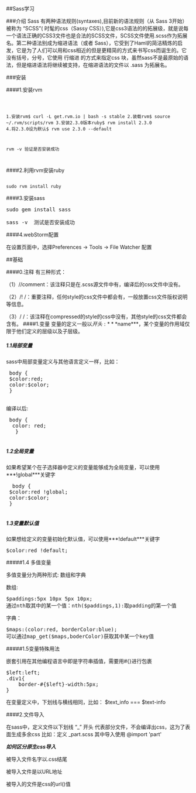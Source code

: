 ##Sass学习

###介绍
Sass 有两种语法规则(syntaxes),目前新的语法规则（从 Sass 3开始）被称为 “SCSS”( 时髦的css（Sassy CSS）),它是css3语法的的拓展级，就是说每一个语法正确的CSS3文件也是合法的SCSS文件，SCSS文件使用.scss作为拓展名。第二种语法别成为缩进语法（或者 Sass），它受到了Haml的简洁精炼的启发，它是为了人们可以用和css相近的但是更精简的方式来书写css而诞生的。它没有括号，分号，它使用 行缩进 的方式来指定css 块，虽然sass不是最原始的语法，但是缩进语法将继续被支持，在缩进语法的文件以 .sass 为拓展名。

###安装

####1.安装rvm

<code>

1.安装rvm$ curl -L get.rvm.io | bash -s stable
2.装载rvm$ source ~/.rvm/scripts/rvm
3.安装2.3.0版本ruby$ rvm install 2.3.0
4.将2.3.0设为默认$ rvm use 2.3.0 --default

rvm -v  验证是否安装成功

</code>

####2.利用rvm安装ruby

<code>
sudo rvm install ruby
</code>

####3.安装sass
<pre>
sudo gem install sass

sass -v  测试是否安装成功
</pre>

####4.webStorm配置

在设置页面中，选择Preferences -> Tools -> File Watcher 配置

##基础

####0.注释
有三种形式：

（1）//comment：该注释只是在.scss源文件中有，编译后的css文件中没有。

（2）/! /：重要注释，任何style的css文件中都会有，一般放置css文件版权说明等信息。

（3）/ /：该注释在compressed的style的css中没有，其他style的css文件都会含有。
####1.变量
 变量的定义一般以$开头:***$name***，某个变量的作用域仅限于他们定义的层级以及子层级。 

##### 1.1局部变量
 
  sass中局部变量定义与其他语言定义一样，比如：
 <pre>
 body {
 $color:red;
 color:$color;
 }
 </pre>
 
 编译以后:
 <pre>
 body {
  color: red;
   }
 </pre>
 
##### 1.2全局变量
 如果希望某个在子选择器中定义的变量能够成为全局变量，可以使用***!global***关键字
 <pre>
  body {
 $color:red !global;
 color:$color;
 }
 </pre>
 
##### 1.3变量默认值
  如果想给定义的变量初始化默认值，可以使用***!default***关键字
<pre>
$color:red !default;
</pre>

#####1.4 多值变量

多值变量分为两种形式: 数组和字典

数组:

<pre>
$paddings:5px 10px 5px 10px;
通过nth取其中的某一个值：nth($paddings,1):取padding的第一个值
</pre>

字典：
<pre>
$maps:(color:red, borderColor:blue);
可以通过map_get($maps,boderColor)获取其中某一个key值
</pre>

#####1.5变量特殊用法

嵌套引用在其他编程语言中即是字符串插值，需要用#{}进行包裹
<pre>
$left:left;
.div1{
    border-#{$left}-width:5px;
}
</pre>


在变量定义中，下划线与横线相同，比如：
$text_info ===  $text-info



####2.文件导入

在sass中，定义文件以下划线 “_” 开头 代表部分文件，不会编译出css，这为了表面生成多余css
比如：定义 _part.scss 
其中导入使用 @import 'part'

***如何区分原生css导入***

被导入文件名字以.css结尾

被导入文件是以URL地址

被导入的文件是css的url()值
 
 
 
 